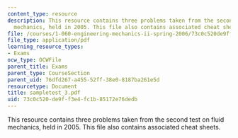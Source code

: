 ```yaml
---
content_type: resource
description: This resource contains three problems taken from the second test on fluid
  mechanics, held in 2005. This file also contains associated cheat sheets.
file: /courses/1-060-engineering-mechanics-ii-spring-2006/73c0c520de9ff3e4fc1b85172e76dedb_sampletest_3.pdf
file_type: application/pdf
learning_resource_types:
- Exams
ocw_type: OCWFile
parent_title: Exams
parent_type: CourseSection
parent_uid: 76dfd267-a455-52ff-38e0-8187ba261e5d
resourcetype: Document
title: sampletest_3.pdf
uid: 73c0c520-de9f-f3e4-fc1b-85172e76dedb
---
```

This resource contains three problems taken from the second test on fluid mechanics, held in 2005. This file also contains associated cheat sheets.

